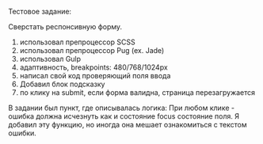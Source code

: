 Тестовое задание:

Сверстать респонсивную форму. 


1) использовал препроцессор SCSS
2) использовал препроцессор Pug (ex. Jade)
3) использовал  Gulp
4) адаптивность, breakpoints: 480/768/1024px
5) написал свой код проверяющий поля ввода
6) Добавил блок подсказку
7) по клику на submit, если форма валидна, страница перезагружается 

В задании был пункт, где описывалась логика: При любом клике - ошибка должна исчезнуть как и состояние focus состояние поля.
Я добавил эту функцию, но иногда она мешает ознакомиться с текстом ошибки.